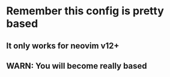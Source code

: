 # Remember this config is pretty based

## It only works for neovim v12+
## WARN: You will become really based
